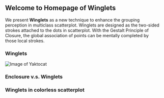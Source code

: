 ## Welcome to Homepage of Winglets

We present **Winglets** as a new technique to enhance the grouping perception in multiclass scatterplot. Winglets are designed as the two-sided strokes attached to the dots in scatterplot. With the Gestalt Principle of Closure, the global association of points can be mentally completed by those local strokes. 

### Winglets 

![Image of Yaktocat](https://octodex.github.com/images/yaktocat.png)

### Enclosure v.s. Winglets
### Winglets in colorless scatterplot

